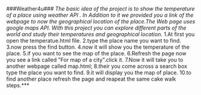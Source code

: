 ###Weather4u###
*The basic idea of the project is to show the temperature of a place using weather API .
In Addition to it we provided you a link of the webpage to now the geographical location of the place.The Web page uses google maps API.
With this project you can explore different parts of the world and study their temperatures and geographical location.* 
1.At first you open the temperatue.html file.
2.type the place name you want to find.
3.now press the find button.
4.now it will show you the temperature of the place.
5.if you want to see the map of the place.
6.Refresh the page now you see a link called "For map of a city".click it.
7.Now it will take you to another webpage called map.html;
8.their you come across a search box type the place you want to find.
9.it will display you the map of place.
10.to find another place refresh the page and reapeat the same cake walk steps.***
